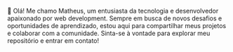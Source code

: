 👋 Olá! Me chamo Matheus, um entusiasta da tecnologia e desenvolvedor apaixonado por web development. 
Sempre em busca de novos desafios e oportunidades de aprendizado, estou aqui para compartilhar meus projetos e colaborar com a comunidade. 
Sinta-se à vontade para explorar meu repositório e entrar em contato!
